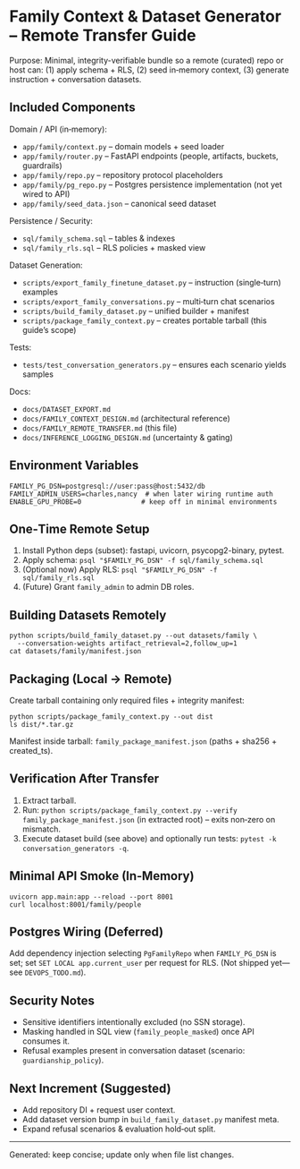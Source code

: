 # Family Context & Dataset Generator – Remote Transfer Guide

Purpose: Minimal, integrity-verifiable bundle so a remote (curated) repo or host can: (1) apply schema + RLS, (2) seed in‑memory context, (3) generate instruction + conversation datasets.

## Included Components

Domain / API (in‑memory):
- `app/family/context.py` – domain models + seed loader
- `app/family/router.py` – FastAPI endpoints (people, artifacts, buckets, guardrails)
- `app/family/repo.py` – repository protocol placeholders
- `app/family/pg_repo.py` – Postgres persistence implementation (not yet wired to API)
- `app/family/seed_data.json` – canonical seed dataset

Persistence / Security:
- `sql/family_schema.sql` – tables & indexes
- `sql/family_rls.sql` – RLS policies + masked view

Dataset Generation:
- `scripts/export_family_finetune_dataset.py` – instruction (single‑turn) examples
- `scripts/export_family_conversations.py` – multi‑turn chat scenarios
- `scripts/build_family_dataset.py` – unified builder + manifest
- `scripts/package_family_context.py` – creates portable tarball (this guide’s scope)

Tests:
- `tests/test_conversation_generators.py` – ensures each scenario yields samples

Docs:
- `docs/DATASET_EXPORT.md`
- `docs/FAMILY_CONTEXT_DESIGN.md` (architectural reference)
- `docs/FAMILY_REMOTE_TRANSFER.md` (this file)
- `docs/INFERENCE_LOGGING_DESIGN.md` (uncertainty & gating)

## Environment Variables
```
FAMILY_PG_DSN=postgresql://user:pass@host:5432/db
FAMILY_ADMIN_USERS=charles,nancy  # when later wiring runtime auth
ENABLE_GPU_PROBE=0               # keep off in minimal environments
```

## One‑Time Remote Setup
1. Install Python deps (subset): fastapi, uvicorn, psycopg2-binary, pytest.
2. Apply schema: `psql "$FAMILY_PG_DSN" -f sql/family_schema.sql`
3. (Optional now) Apply RLS: `psql "$FAMILY_PG_DSN" -f sql/family_rls.sql`
4. (Future) Grant `family_admin` to admin DB roles.

## Building Datasets Remotely
```
python scripts/build_family_dataset.py --out datasets/family \
  --conversation-weights artifact_retrieval=2,follow_up=1
cat datasets/family/manifest.json
```

## Packaging (Local → Remote)
Create tarball containing only required files + integrity manifest:
```
python scripts/package_family_context.py --out dist
ls dist/*.tar.gz
```
Manifest inside tarball: `family_package_manifest.json` (paths + sha256 + created_ts).

## Verification After Transfer
1. Extract tarball.
2. Run: `python scripts/package_family_context.py --verify family_package_manifest.json` (in extracted root) – exits non‑zero on mismatch.
3. Execute dataset build (see above) and optionally run tests: `pytest -k conversation_generators -q`.

## Minimal API Smoke (In‑Memory)
```
uvicorn app.main:app --reload --port 8001
curl localhost:8001/family/people
```

## Postgres Wiring (Deferred)
Add dependency injection selecting `PgFamilyRepo` when `FAMILY_PG_DSN` is set; set `SET LOCAL app.current_user` per request for RLS. (Not shipped yet—see `DEVOPS_TODO.md`).

## Security Notes
- Sensitive identifiers intentionally excluded (no SSN storage).
- Masking handled in SQL view (`family_people_masked`) once API consumes it.
- Refusal examples present in conversation dataset (scenario: `guardianship_policy`).

## Next Increment (Suggested)
- Add repository DI + request user context.
- Add dataset version bump in `build_family_dataset.py` manifest meta.
- Expand refusal scenarios & evaluation hold‑out split.

---
Generated: keep concise; update only when file list changes.
